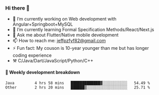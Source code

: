 ### Hi there 👋

- 🔭 I’m currently working on Web development with Angular+Springboot+MySQL
- 🌱 I’m currently learning Formal Specification Methods/React/Next.js
- 💬 Ask me about Flutter/Native mobile development
- 📫 How to reach me: jeffpzfyf82@gmail.com
- ⚡ Fun fact: My couson is 10-year younger than me but has longer coding experience
- ⚒️ C/Java/Dart/JavaScript/Python/C++


#### 📝 Weekly development breakdown

<!--START_SECTION:waka-->

```text
Java         4 hrs 58 mins   █████████████▓░░░░░░░░░░░   54.49 %
Other        2 hrs 20 mins   ██████▒░░░░░░░░░░░░░░░░░░   25.71 %
```

<!--END_SECTION:waka-->
